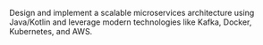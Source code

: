 Design and implement a scalable microservices architecture using Java/Kotlin and leverage modern technologies like Kafka, Docker, Kubernetes, and AWS.
